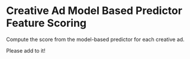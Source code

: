 # Creative Ad Model Based Predictor Feature Scoring

Compute the score from the model-based predictor for each creative ad.

Please add to it!
